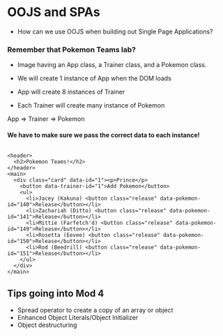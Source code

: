 # OOJS and SPAs
- How can we use OOJS when building out Single Page Applications?

### Remember that Pokemon Teams lab?
- Image having an App class, a Trainer class, and a Pokemon class.

- We will create 1 instance of App when the DOM loads
- App will create 8 instances of Trainer
- Each Trainer will create many instance of Pokemon

App => Trainer => Pokemon

#### We have to make sure we pass the correct data to each instance!

```

<header>
  <h2>Pokemon Teams!</h2>
</header>
<main>
  <div class="card" data-id="1"><p>Prince</p>
    <button data-trainer-id="1">Add Pokemon</button>
    <ul>
      <li>Jacey (Kakuna) <button class="release" data-pokemon-id="140">Release</button></li>
      <li>Zachariah (Ditto) <button class="release" data-pokemon-id="141">Release</button></li>
      <li>Mittie (Farfetch'd) <button class="release" data-pokemon-id="149">Release</button></li>
      <li>Rosetta (Eevee) <button class="release" data-pokemon-id="150">Release</button></li>
      <li>Rod (Beedrill) <button class="release" data-pokemon-id="151">Release</button></li>
    </ul>
  </div>
</main>
```



## Tips going into Mod 4
- Spread operator to create a copy of an array or object
- Enhanced Object Literals/Object Initializer
- Object destructuring
